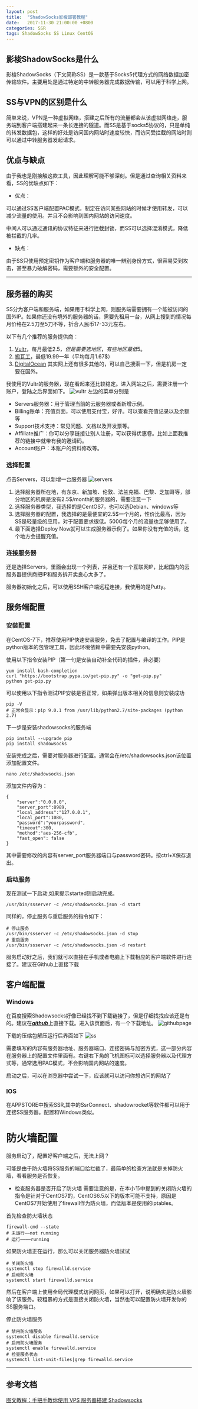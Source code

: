 ```yaml
---
layout: post
title:  "ShadowSocks影梭部署教程"
date:   2017-11-30 21:00:00 +0800
categories: SSR
tags: ShadowSocks SS Linux CentOS
---
```


## 影梭ShadowSocks是什么
影梭ShadowSocks（下文简称SS）是一款基于Socks5代理方式的网络数据加密传输软件。主要用处是通过特定的中转服务器完成数据传输，可以用于科学上网。

## SS与VPN的区别是什么
简单来说，VPN是一种虚拟网络，搭建之后所有的流量都会从该虚拟网络走，服务端到客户端搭建起来一条长连接的隧道。而SS是基于socks5协议的，只是单纯的转发数据包，这样的好处是访问国内网站时速度较快，而访问受拦截的网站时则可以通过中转服务器发起请求。

## 优点与缺点
由于我也是刚接触这款工具，因此理解可能不够深刻。但是通过查询相关资料来看，SS的优缺点如下：

* 优点：

可以通过SS客户端配置PAC模式，制定在访问某些网站的时候才使用转发，可以减少流量的使用。并且不会影响到国内网站的访问速度。

中间人可以通过通讯的协议特征来进行拦截封锁，而SS可以选择混淆模式，降低被拦截的几率。

* 缺点：

由于SS只使用预定密钥作为客户端和服务器的唯一辨别身份方式，很容易受到攻击，甚至暴力破解密码，需要额外的安全配置。

***

## 服务器的购买
SS分为客户端和服务端，如果用于科学上网，则服务端需要拥有一个能被访问的国外IP。如果你还没有境外的服务器的话，需要先租用一台，从网上搜到的情况每月价格在2.5刀至5刀不等，折合人民币17-33元左右。

以下有几个推荐的服务提供商：
1. [Vultr](https://www.vultr.com/?ref=7262500)，每月最低2.5$，但是需要选地区，有些地区最低5$。
2. [搬瓦工](https://bwh1.net/)，最低19.99一年（平均每月1.67$）
3. [DigitalOcean](https://www.digitalocean.com)
其实网上还有很多其他的，可以自己搜索一下，但是机房一定要在国外。

我使用的Vultr的服务器，现在看起来还比较稳定。进入网站之后，需要注册一个账户，登陆之后界面如下。
![vultr][vultr]
左边的菜单分别是
* Servers服务器：用于管理当前的云服务器或者新增示例。
* Billing账单：充值页面，可以使用支付宝，好评。可以查看充值记录以及余额等
* Support技术支持：常见问题、文档以及开发票等。
* Affiliate推广：你可以分享链接让别人注册，可以获得优惠卷。比如上面我推荐的链接中就带有我的邀请码。
* Account账户：本账户的资料修改等。

### 选择配置

点击Servers，可以新增一台服务器
![servers][servers]
1. 选择服务器所在地，有东京、新加坡、伦敦、法兰克福、巴黎、芝加哥等，部分地区的机房是没有2.5$/month的服务器的，需要注意一下
2. 选择服务器类型，我选择的是CentOS7，也可以选Debian、windows等
3. 选择服务器的配置，我选择的是最便宜的2.5$一个月的，性价比最高，因为SS是轻量级的应用，对于配置要求很低。500G每个月的流量也足够使用了。
4. 最下面选择Deploy Now就可以生成服务器示例了。如果你没有充值的话，这个地方会提醒充值。

### 连接服务器
还是选择Servers，里面会出现一个列表，并且还有一个互联网IP，比起国内的云服务器提供商把IP和服务拆开卖良心太多了。

服务器初始化之后，可以使用SSH客户端远程连接，我使用的是Putty。


## 服务端配置

### 安装配置
在CentOS-7下，推荐使用PIP快速安装服务，免去了配置与编译的工作。PIP是python版本的包管理工具，因此环境依赖中需要先安装python。

使用以下指令安装PIP（第一句是安装自动补全代码的插件，非必要）

```
yum install bash-completion
curl "https://bootstrap.pypa.io/get-pip.py" -o "get-pip.py"
python get-pip.py
```

可以使用以下指令测试PIP安装是否正常，如果弹出版本相关的信息则安装成功
```
pip -V
# 正常会显示：pip 9.0.1 from /usr/lib/python2.7/site-packages (python 2.7)
```

下一步是安装shadowsocks的服务端
```
pip install --upgrade pip    
pip install shadowsocks
```

安装完成之后，需要对服务器进行配置。通常会在/etc/shadowsocks.json该位置添加配置文件。
```
nano /etc/shadowsocks.json
```
添加文件内容为：
```
{
    "server":"0.0.0.0",
    "server_port":8989,
    "local_address":"127.0.0.1",
    "local_port":1080,
    "password":"yourpassword",
    "timeout":300,
    "method":"aes-256-cfb",
    "fast_open": false
}
```
其中需要修改的内容有server_port服务器端口与password密码。按ctrl+X保存退出。

### 启动服务

现在测试一下启动,如果提示started则启动完成。
```
/usr/bin/ssserver -c /etc/shadowsocks.json -d start
```

同样的，停止服务与重启服务的指令如下：
```
# 停止服务
/usr/bin/ssserver -c /etc/shadowsocks.json -d stop
# 重启服务
/usr/bin/ssserver -c /etc/shadowsocks.json -d restart
```
服务启动好之后，我们就可以直接在手机或者电脑上下载相应的客户端软件进行连接了。建议在Github上直接下载


## 客户端配置
### Windows
在百度搜索Shadowsocks好像已经找不到下载链接了，但是仔细找找应该还是有的。建议在[***github***][github-windows]上直接下载。进入该页面后，有一个下载地址。
![githubpage][githubpage]

下载的压缩包解压运行后界面如下
![ss][ss]

需要填写的内容有服务器地址、服务器端口、连接密码与加密方式，这一部分内容在服务器上的配置文件里面有。右键右下角的飞机图标可以选择服务器以及代理方式等，通常选用PAC模式，不会影响国内网站的速度。

启动之后，可以在浏览器中尝试一下，应该就可以访问你想访问的网站了

### IOS
在APPSTORE中搜索SSR,其中的SsrConnect、shadowrocket等软件都可以用于连接SS服务器。配置和Windows类似。

# 防火墙配置
服务启动了，配置好客户端之后，无法上网？

可能是由于防火墙将SS服务的端口给拦截了，最简单的检查方法就是关掉防火墙，看看服务是否恢复。

* 检查服务器是否开启了防火墙
需要注意的是，在本小节中提到的关闭防火墙的指令是针对于CentOS7的，CentOS6.5以下的版本可能不支持，原因是CentOS7开始使用了firewall作为防火墙，而低版本是使用的iptables。

首先检查防火墙状态
```
firewall-cmd --state
# 未运行——not running
# 运行————running
```

如果防火墙正在运行，那么可以关闭服务器防火墙试试
```
# 关闭防火墙
systemctl stop firewalld.service
# 启动防火墙
systemctl start firewalld.service
```

然后在客户端上使用全局代理模式访问网页，如果可以打开，说明确实是防火墙影响了该服务。较粗暴的方式是直接关闭防火墙，当然也可以配置防火墙开发你的SS服务端口。

停止防火墙服务
```
# 禁用防火墙服务
systemctl disable firewalld.service
# 启用防火墙服务
systemctl enable firewalld.service
# 检查服务状态
systemctl list-unit-files|grep firewalld.service
```

***

## 参考文档
[图文教程：手把手教你使用 VPS 服务器搭建 Shadowsocks](https://www.rkdot.com/shadowsocks-server-setup/)



[github-windows]: https://github.com/shadowsocks/shadowsocks-windows/releases
[githubpage]: /assets/pic/2017-11-30/githubpage.png
[ss]: /assets/pic/2017-11-30/ss.png
[vultr]: /assets/pic/2017-11-30/vultr.png
[servers]: /assets/pic/2017-11-30/servers.png

